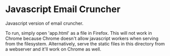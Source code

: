 # Javascript Email Cruncher

Javascript version of email cruncher.

To run, simply open 'app.html' as a file in Firefox. This will not work in Chrome because Chrome doesn't allow javascript workers when serving from the filesystem. Alternatively, serve the static files in this directory from a webserver and it'll work on Chrome as well.
